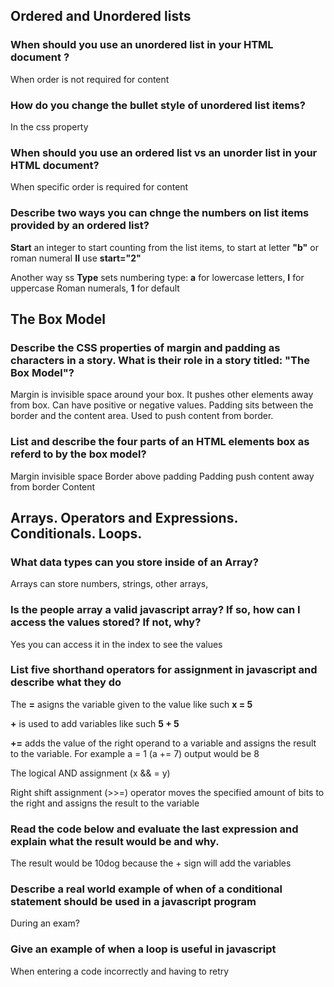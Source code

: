 ## Ordered and Unordered lists

### When should you use an **unordered list** in your HTML document ?

When order is not required for content

### How do you change the **bullet style** of unordered list items?

In the css property 

### When should you use an **ordered list** vs an **unorder list** in your HTML document? 

When specific order is required for content 

### Describe two ways you can chnge the numbers on **list items** provided by an **ordered list**?

**Start**  an integer to start counting from the list items, to start at letter **"b"** or roman numeral **II** use **start="2"**

Another way ss **Type** sets numbering type: **a** for lowercase letters, **I** for uppercase Roman numerals, **1** for default 

## The Box Model

### Describe the CSS properties of **margin** and **padding** as characters in a story. What is their role in a story titled: "The Box Model"?

Margin is invisible space around your box. It pushes other elements away from box. Can have positive or negative values. 
Padding sits between the border and the content area. Used to push content from border.

### List and describe the four parts of an HTML elements box as referd to by the **box model**?

Margin invisible space
Border above padding
Padding push content away from border
Content

## Arrays. Operators and Expressions. Conditionals. Loops.

### What **data types** can you store inside of an **Array**?

Arrays can store numbers, strings, other arrays, 

### Is the **people** array a valid javascript array? If so, how can I access the values stored? If not, why? 

Yes you can access it in the index to see the values 

### List five shorthand operators for assignment in javascript and describe what they do

The **=** asigns the variable given to the value like such **x = 5**

**+** is used to add variables like such **5 + 5**

**+=** adds the value of the right operand to a variable and assigns the result to the variable. For example a = 1 (a += 7) output would be 8

The logical AND assignment (x && = y)

Right shift assignment (>>=) operator moves the specified amount of bits to the right and assigns the result to the variable 

### Read the code below and evaluate the last **expression** and explain what the result would be and why.

The result would be 10dog because the + sign will add the variables 

### Describe a real world example of when of a conditional statement should be used in a javascript program 

During an exam?

### Give an example of when a **loop** is useful in javascript

When entering a code incorrectly and having to retry 
